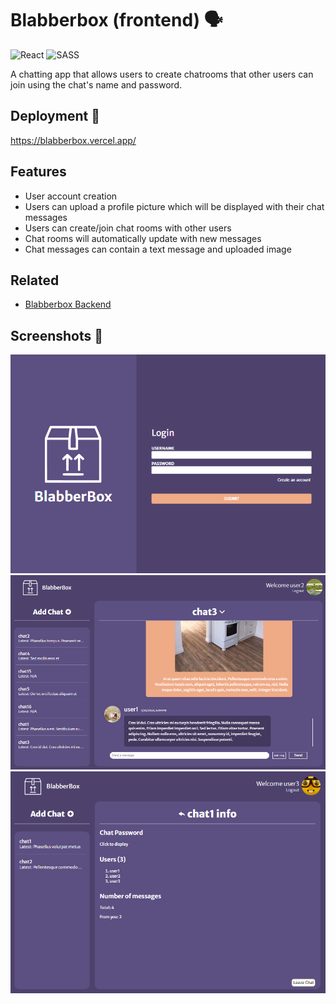 # Blabberbox (frontend) 🗣️

![React](https://img.shields.io/badge/react-%2320232a.svg?style=for-the-badge&logo=react&logoColor=%2361DAFB)
![SASS](https://img.shields.io/badge/SASS-hotpink.svg?style=for-the-badge&logo=SASS&logoColor=white)

A chatting app that allows users to create chatrooms that other users can join using the chat's name and password.

## Deployment 🚀

https://blabberbox.vercel.app/

## Features

- User account creation
- Users can upload a profile picture which will be displayed with their chat messages
- Users can create/join chat rooms with other users
- Chat rooms will automatically update with new messages
- Chat messages can contain a text message and uploaded image

## Related

- [Blabberbox Backend](https://github.com/ClearlyyConfused/blabberbox_backend)

## Screenshots 📸

![App Screenshot 1](./README_images/Screenshot%202023-07-28%20144204.png)
![App Screenshot 2](./README_images/Screenshot%202023-07-26%20213308.png)
![App Screenshot 3](./README_images/Screenshot%202023-07-26%20213349.png)
